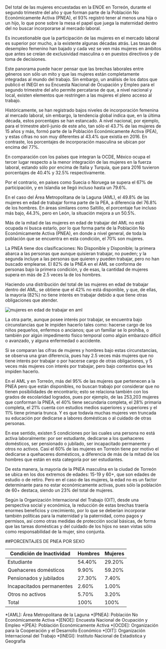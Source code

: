 
Del total de las mujeres encuestadas en la ENOE en Torreón, durante el segundo trimestre del año y que forman parte de la Población No Económicamente Activa (PNEA), el 93% registró tener al menos una hija o un hijo, lo que pone sobre la mesa el papel que juega la maternidad dentro del no buscar incorporarse al mercado laboral.

Es incuestionable que la participación de las mujeres en el mercado laboral es superior por mucho, a la existente algunas décadas atrás. Las tasas de desempleo femenino han bajado y cada vez se ven más mujeres en ámbitos que antes se creían de exclusividad masculina o en puestos directivos y de toma de decisiones.

Este panorama puede hacer pensar que las brechas laborales entre géneros son sólo un mito y que las mujeres están completamente integradas al mundo del trabajo. Sin embargo, un análisis de los datos que publicó el INEGI en su Encuesta Nacional de Ocupación y Empleo para el segundo trimestre del año permite percatarse de que, a nivel nacional y local, existen elementos que restringen a las mujeres el pleno acceso al trabajo.

Históricamente, se han registrado bajos niveles de incorporación femenina al mercado laboral, sin embargo, la tendencia global indica que, en la última década, estos porcentajes se han estancado. A nivel nacional, por ejemplo, para el trimestre abril-junio de este año, tan sólo el 43.7% de las mujeres de 15 años y más, formó parte de la Población Económicamente Activa (PEA), y estas cifras no son muy diferentes al 43.4% que existía en 2016. En contraste, los porcentajes de incorporación masculina se ubican por encima del 77%.

En comparación con los países que integran la OCDE, México ocupa el tercer lugar respecto a la menor integración de las mujeres en la fuerza laboral, estando sólo por encima de Italia y Turquía, que para 2016 tuvieron porcentajes de 40.4% y 32.5% respectivamente.

Por el contrario, en países como Suecia o Noruega se supera el 67% de participación, y en Islandia se llegó incluso hasta un 79.6%.

En el caso del Área Metropolitana de la Laguna (AML), el 49.8% de las mujeres en edad de trabajar forma parte de la PEA, a diferencia del 76.8% de los hombres. En áreas similares como Saltillo, el porcentaje fue incluso más bajo, 44.3%, pero en León, la situación mejora a un 50.5%.

Más de la mitad de las mujeres en edad de trabajar del AML no está ocupada ni busca estarlo, por lo que forma parte de la Población No Económicamente Activa (PNEA), en donde a nivel general, de toda la población que se encuentra en esta condición, el 70% son mujeres.

La PNEA tiene dos clasificaciones: No Disponible y Disponible; la primera abarca a las personas que aunque quisieran trabajar, no pueden; y la segunda incluye a las personas que quieren y pueden trabajar, pero no han buscado emplearse. El 82% de la PNEA en el AML se conforma de personas bajo la primera condición, y de esas, la cantidad de mujeres supera en más de 2.5 veces la de los hombres.

Haciendo una distribución del total de las mujeres en edad de trabajar dentro del AML, se obtiene que el 42% no está disponible, y que, de ellas, la mayoría (82%) no tiene interés en trabajar debido a que tiene otras obligaciones que atender.

<img class="img-responsive" src="impedimentos-laborales-de-la-mujer-en-el-AML/mujeres-en-edad-de-trabajar-en-aml.png" alt="mujeres en edad de trabajar en aml">

La otra parte, aunque posee interés por trabajar, se encuentra bajo circunstancias que le impiden hacerlo tales como: hacerse cargo de los niños pequeños, enfermos o ancianos; que un familiar se lo prohíba, o también por algún impedimento físico temporal como algún embarazo difícil o avanzado, y alguna enfermedad o accidente.

Si se comparan las cifras de mujeres y hombres bajo estas circunstancias, se observa una gran diferencia, pues hay 2.5 veces más mujeres que no tiene interés por trabajar o por hacerse cargo de otras obligaciones, y 5 veces más mujeres con interés por trabajar, pero bajo contextos que les impiden hacerlo.

En el AML y en Torreón, más del 95% de las mujeres que pertenecen a la PNEA pero que están disponibles, no buscan trabajo por considerar que no tienen posibilidades de encontrarlo; esto se relaciona también con los grados de escolaridad logrados, pues por ejemplo, de las 253,203 mujeres que conforman la PNEA, el 40% tiene secundaria completa, el 28% primaria completa, el 21% cuenta con estudios medios superiores y superiores y el 11% tiene primaria trunca. Y es que todavía muchas mujeres ven truncada su educación por dedicarse a labores domésticas o al cuidado de otras personas.

En ese sentido, existen 5 condiciones por las cuales una persona no está activa laboralmente: por ser estudiante, dedicarse a los quehaceres domésticos, ser pensionado o jubilado, ser incapacitado permanente y otros no activos.  Casi el 60% de las mujeres en Torreón tiene por motivo el dedicarse a quehaceres domésticos, a diferencia de más de la mitad de los hombres que están en esta categoría por ser estudiantes.

De esta manera, la mayoría de la PNEA masculina en la ciudad de Torreón se ubica en los dos extremos de edades: 15-19 y 60+, que son edades de estudio o de retiro. Pero en el caso de las mujeres, la edad no es un factor determinante para no estar económicamente activas, pues sólo la población de 60+ destaca, siendo un 23% del total de mujeres.

Según la Organización Internacional del Trabajo (OIT), desde una perspectiva social y económica, la reducción de estas brechas traería enormes beneficios y crecimiento, por lo que se deberían incorporar también políticas para la maternidad y la paternidad, como pagos y permisos, así como otras medidas de protección social básicas, de forma que las tareas domésticas y del cuidado de los hijos no sean vistas sólo como responsabilidad de la mujer, sino conjunta.



##PORCENTAJES DE PNEA POR SEXO

Condición de Inactividad|Hombres|Mujeres|
------------------------|-------|-------|
Estudiante|54.40%|29.20%|
Quehaceres domésticos|9.90%|59.20%|
Pensionados y jubilados|27.30%|7.40%|
Incapacitados permanentes|2.60%|1.00%|
Otros no activos|5.70%|3.20%|
Total|100%|100%|

*[AML]: Área Metropolitana de la Laguna
*[PNEA]: Población No Económicamente Activa
*[ENOE]: Encuesta Nacional de Ocupación y Empleo
*[PEA]: Población Económicamente Activa
*[OCDE]: Organización para la Cooperación y el Desarrollo Económico
*[OIT]: Organización Internacional del Trabajo
*[INEGI]: Instituto Nacional de Estadística y Geografía
